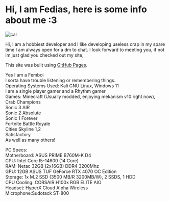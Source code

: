 # Hi, I am Fedias, here is some info about me :3

![car](https://tenor.com/en-AU/view/garn47-car-gif-8156747478634404369?raw=true)

Hi, I am a hobbiest developer and I like developing useless crap in my spare time
I am always open for a dm to chat. I look forward to meeting you, if not im just glad you checked out my site,

This site was built using [GitHub Pages](https://pages.github.com/).

Yes I am a Femboi\
I sorta have trouble listening or remembering things.\
Operating Systems Used: Kali GNU Linux, Windows 11\
I am a single player gamer and a Rhythm gamer\
Games: Minecraft (Usually modded, enjoying mekanism v10 right now),\
Crab Champions\
Sonic 3 AIR\
Sonic 2 Absolute\
Sonic 1 Forever\
Fortnite Battle Royale\
Cities Skyline 1,2\
Satisfactory\
As well as many others!

PC Specs: \
Motherboard: ASUS PRIME B760M-K D4\
CPU: Intel Core I5-14600 (14 Core)\
RAM: Netac 32GB (2x16GB) DDR4 3200Mhz\
GPU: 12GB ASUS TUF GeForce RTX 4070 OC Edition\
Storage: 1x M.2 SSD (3500 MB/R 3200MB/W), 2 SSDS, 1 HDD\
CPU Cooling: CORSAIR H100x RGB ELITE AIO\
Headset: HyperX Cloud Alpha Wireless\
Microphone:Sudotack ST-800

